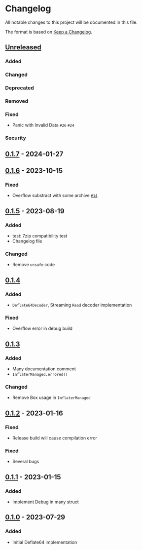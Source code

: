 # Changelog

All notable changes to this project will be documented in this file.

The format is based on [Keep a Changelog].

[Keep a Changelog]: https://keepachangelog.com/en/1.1.0/

## [Unreleased]
### Added

### Changed

### Deprecated

### Removed

### Fixed
- Panic with Invalid Data `#26` `#24`

### Security

## [0.1.7] - 2024-01-27
## [0.1.6] - 2023-10-15
### Fixed
- Overflow substract with some archive [`#14`](https://github.com/anatawa12/deflate64-rs/pull/14)

## [0.1.5] - 2023-08-19
### Added
- test: 7zip compatibility test
- Changelog file

### Changed
- Remove `unsafe` code

## [0.1.4]
### Added
- `Deflate64Decoder`, Streaming `Read` decoder implementation

### Fixed
- Overflow error in debug build

## [0.1.3]
### Added
- Many documentation comment
- `InflaterManaged.errored()`

### Changed
- Remove Box usage in `InflaterManaged`

## [0.1.2] - 2023-01-16
### Fixed
- Release build will cause compilation error

### Fixed
- Several bugs

## [0.1.1] - 2023-01-15
### Added
- Implement Debug in many struct

## [0.1.0] - 2023-07-29
### Added
- Initial Deflate64 implementation

[Unreleased]: https://github.com/anatawa12/deflate64-rs/compare/v0.1.7...HEAD
[0.1.7]: https://github.com/anatawa12/deflate64-rs/compare/v0.1.6...v0.1.7
[0.1.6]: https://github.com/anatawa12/deflate64-rs/compare/v0.1.5...v0.1.6
[0.1.5]: https://github.com/anatawa12/deflate64-rs/compare/v0.1.4...v0.1.5
[0.1.4]: https://github.com/anatawa12/deflate64-rs/compare/v0.1.3...v0.1.4
[0.1.3]: https://github.com/anatawa12/deflate64-rs/compare/v0.1.2...v0.1.3
[0.1.2]: https://github.com/anatawa12/deflate64-rs/compare/v0.1.1...v0.1.2
[0.1.1]: https://github.com/anatawa12/deflate64-rs/compare/v0.1.0...v0.1.1
[0.1.0]: https://github.com/anatawa12/deflate64-rs/releases/tag/v0.1.0
